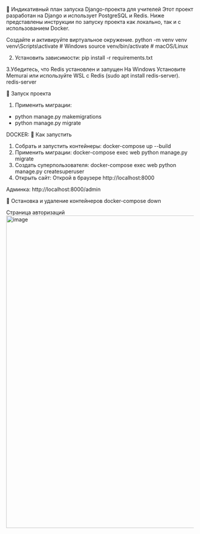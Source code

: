 📘 Индикативный план запуска Django-проекта для учителей
Этот проект разработан на Django и использует PostgreSQL и Redis. Ниже представлены инструкции по запуску проекта как локально, так и с использованием Docker.


Создайте и активируйте виртуальное окружение.
python -m venv venv
venv\Scripts\activate     # Windows
source venv/bin/activate  # macOS/Linux

2. Установить зависимости:
pip install -r requirements.txt

3.Убедитесь, что Redis установлен и запущен
На Windows
Установите Memurai или используйте WSL с Redis 
(sudo apt install redis-server).
redis-server

🚀 Запуск проекта
1. Применить миграции:
- python manage.py makemigrations
- python manage.py migrate

DOCKER:
🚀 Как запустить
1. Собрать и запустить контейнеры:
docker-compose up --build
2. Применить миграции:
docker-compose exec web python manage.py migrate
3. Создать суперпользователя:
docker-compose exec web python manage.py createsuperuser
4. Открыть сайт:
Открой в браузере http://localhost:8000

Админка: http://localhost:8000/admin

🧹 Остановка и удаление контейнеров
docker-compose down


Страница авторизаций
<img width="1913" height="838" alt="image" src="https://github.com/user-attachments/assets/011e135e-4ea2-43f4-b8e6-bf89341281c3" />
